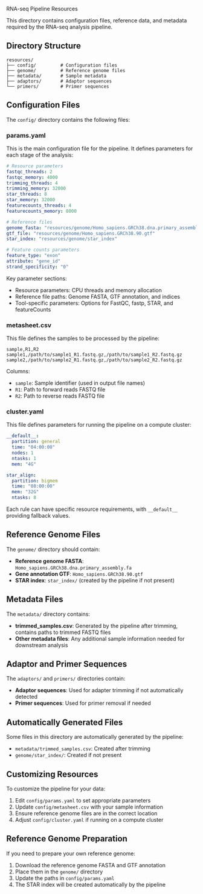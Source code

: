  RNA-seq Pipeline Resources

This directory contains configuration files, reference data, and metadata required by the RNA-seq analysis pipeline.

## Directory Structure

```
resources/
├── config/         # Configuration files
├── genome/         # Reference genome files
├── metadata/       # Sample metadata
├── adaptors/       # Adaptor sequences
└── primers/        # Primer sequences
```

## Configuration Files

The `config/` directory contains the following files:

### params.yaml

This is the main configuration file for the pipeline. It defines parameters for each stage of the analysis:

```yaml
# Resource parameters
fastqc_threads: 2
fastqc_memory: 4000
trimming_threads: 4
trimming_memory: 32000
star_threads: 8
star_memory: 32000
featurecounts_threads: 4
featurecounts_memory: 8000

# Reference files
genome_fasta: "resources/genome/Homo_sapiens.GRCh38.dna.primary_assembly.fa"
gtf_file: "resources/genome/Homo_sapiens.GRCh38.90.gtf"
star_index: "resources/genome/star_index"

# Feature counts parameters
feature_type: "exon"
attribute: "gene_id"
strand_specificity: "0"
```

Key parameter sections:
- Resource parameters: CPU threads and memory allocation
- Reference file paths: Genome FASTA, GTF annotation, and indices
- Tool-specific parameters: Options for FastQC, fastp, STAR, and featureCounts

### metasheet.csv

This file defines the samples to be processed by the pipeline:

```csv
sample,R1,R2
sample1,/path/to/sample1_R1.fastq.gz,/path/to/sample1_R2.fastq.gz
sample2,/path/to/sample2_R1.fastq.gz,/path/to/sample2_R2.fastq.gz
```

Columns:
- `sample`: Sample identifier (used in output file names)
- `R1`: Path to forward reads FASTQ file
- `R2`: Path to reverse reads FASTQ file

### cluster.yaml

This file defines parameters for running the pipeline on a compute cluster:

```yaml
__default__:
  partition: general
  time: "04:00:00"
  nodes: 1
  ntasks: 1
  mem: "4G"

star_align:
  partition: bigmem
  time: "08:00:00"
  mem: "32G"
  ntasks: 8
```

Each rule can have specific resource requirements, with `__default__` providing fallback values.

## Reference Genome Files

The `genome/` directory should contain:

- **Reference genome FASTA**: `Homo_sapiens.GRCh38.dna.primary_assembly.fa`
- **Gene annotation GTF**: `Homo_sapiens.GRCh38.90.gtf`
- **STAR index**: `star_index/` (created by the pipeline if not present)

## Metadata Files

The `metadata/` directory contains:

- **trimmed_samples.csv**: Generated by the pipeline after trimming, contains paths to trimmed FASTQ files
- **Other metadata files**: Any additional sample information needed for downstream analysis

## Adaptor and Primer Sequences

The `adaptors/` and `primers/` directories contain:

- **Adaptor sequences**: Used for adapter trimming if not automatically detected
- **Primer sequences**: Used for primer removal if needed

## Automatically Generated Files

Some files in this directory are automatically generated by the pipeline:

- `metadata/trimmed_samples.csv`: Created after trimming
- `genome/star_index/`: Created if not present

## Customizing Resources

To customize the pipeline for your data:

1. Edit `config/params.yaml` to set appropriate parameters
2. Update `config/metasheet.csv` with your sample information
3. Ensure reference genome files are in the correct location
4. Adjust `config/cluster.yaml` if running on a compute cluster

## Reference Genome Preparation

If you need to prepare your own reference genome:

1. Download the reference genome FASTA and GTF annotation
2. Place them in the `genome/` directory
3. Update the paths in `config/params.yaml`
4. The STAR index will be created automatically by the pipeline